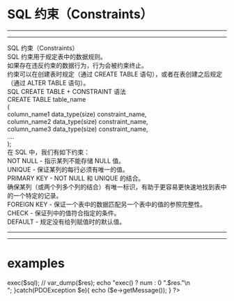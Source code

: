 # SQL 约束（Constraints）  
***
***  

> 
  SQL 约束（Constraints）  
  SQL 约束用于规定表中的数据规则。  
  如果存在违反约束的数据行为，行为会被约束终止。  
  约束可以在创建表时规定（通过 CREATE TABLE   语句），或者在表创建之后规定（通过 ALTER TABLE 语句）。  
  SQL CREATE TABLE + CONSTRAINT 语法  
  CREATE TABLE table_name  
  (  
  column_name1 data_type(size) constraint_name,  
  column_name2 data_type(size) constraint_name,  
  column_name3 data_type(size) constraint_name,  
  ....  
  );  
  在 SQL 中，我们有如下约束：  
  NOT NULL - 指示某列不能存储 NULL 值。  
  UNIQUE - 保证某列的每行必须有唯一的值。  
  PRIMARY KEY - NOT NULL 和 UNIQUE  的结合。  
  确保某列（或两个列多个列的结合）有唯一标识，有助于更容易更快速地找到表中的一个特定的记录。   
  FOREIGN KEY - 保证一个表中的数据匹配另一个表中的值的参照完整性。  
  CHECK - 保证列中的值符合指定的条件。  
  DEFAULT - 规定没有给列赋值时的默认值。  
>  

***
***

# examples    
  <?php   
  //PDO  

    try{  
    // $pdo = new PDO('mysql:host=localhost;dbname=test', 'root', '123456', options)   
       $pdo = new PDO('mysql:host=localhost;dbname=test', 'root', '123456');  
    //  $sql = <<< EOF  
    //         CREATE TABLE IF NOT EXISTS users(  
    //         id INT UNSIGNED AUTO_INCREMENT KEY,  
    //         username VARCHAR(20) NOT NULL UNIQUE,  
    //         password CHAR(32) NOT NULL,  
    //         email VARCHAR(32) NOT NULL  
    //         );  
    // EOF;  
    $sql = <<< EOF  
          CREATE TABLE IF NOT EXISTS pdo_users(  
          id INT(32) UNSIGNED AUTO_INCREMENT KEY,  
          username VARCHAR(255) NOT NULL UNIQUE,  
          password VARCHAR(255) NOT NULL,  
          email VARCHAR(255) NOT NULL UNIQUE,  
          token VARCHAR(255) NOT NULL UNIQUE,  
          token_expire INT(32) NOT NULL DEFAULT '0',  
          status tinyint(1) NOT NULL,  
          register_time VARCHAR(255) NOT NULL  
          );  
      EOF;  
      $res = $pdo->exec($sql);  
      //  
      var_dump($res);  
      echo "exec() ? num : 0 ".$res."\n<br/>";  

      }catch(PDOException $e){  
      echo ($e->getMessage());  
      }    
      ?>  

